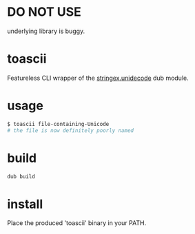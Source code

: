 # DO NOT USE
underlying library is buggy.

# toascii
Featureless CLI wrapper of the [stringex.unidecode](https://code.dlang.org/packages/stringex) dub module.

# usage
```sh
$ toascii file-containing-Unicode
# the file is now definitely poorly named
```

# build
```sh
dub build
```

# install
Place the produced 'toascii' binary in your PATH.
